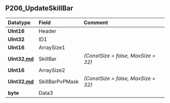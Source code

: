 ## P206\_UpdateSkillBar ##
| **Datatype** | **Field** | **Comment** |
|:-------------|:----------|:------------|
| **UInt16**   | Header    |             |
| **UInt32**   | ID1       |             |
| **UInt16**   | ArraySize1 |             |
| **UInt32[.md](.md)** | SkillBar  | _(ConstSize = false, MaxSize = 32)_ |
| **UInt16**   | ArraySize2 |             |
| **UInt32[.md](.md)** | SkillBarPvPMask | _(ConstSize = false, MaxSize = 32)_ |
| **byte**     | Data3     |             |
